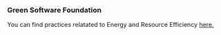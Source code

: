 ### Green Software Foundation

You can find practices relatated to Energy and Resource Efficiency [here.](https://github.com/Green-Software-Foundation/patterns/tree/main/docs/catalog)
